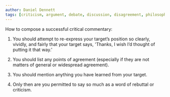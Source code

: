 ```yaml
---
author: Daniel Dennett
tags: [criticism, argument, debate, discussion, disagreement, philosophy]
---
```

How to compose a successful critical commentary:

1. You should attempt to re-express your target’s position so clearly, vividly, and fairly that your target says, 'Thanks, I wish I’d thought of putting it that way.'

2. You should list any points of agreement (especially if they are not matters of general or widespread agreement).

3. You should mention anything you have learned from your target.

4. Only then are you permitted to say so much as a word of rebuttal or criticism.